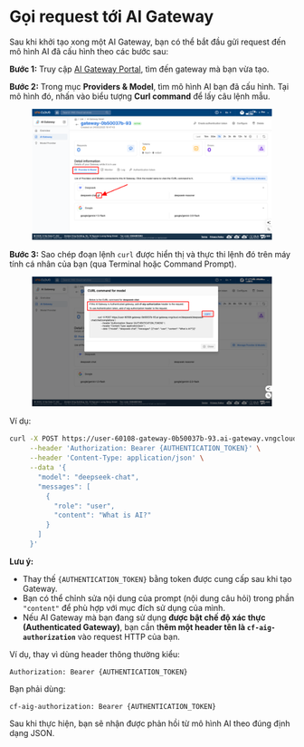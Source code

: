 # Gọi request tới AI Gateway

Sau khi khởi tạo xong một AI Gateway, bạn có thể bắt đầu gửi request đến mô hình AI đã cấu hình theo các bước sau:

**Bước 1:** Truy cập [AI Gateway Portal](http://aigateway.console.vngcloud.vn/), tìm đến gateway mà bạn vừa tạo.

**Bước 2:** Trong mục **Providers & Model**, tìm mô hình AI bạn đã cấu hình. Tại mô hình đó, nhấn vào biểu tượng **Curl command** để lấy câu lệnh mẫu.

<figure><img src="../../../.gitbook/assets/image (4) (1) (1) (1) (1) (1) (1) (1) (1) (1).png" alt=""><figcaption></figcaption></figure>

**Bước 3:** Sao chép đoạn lệnh `curl` được hiển thị và thực thi lệnh đó trên máy tính cá nhân của bạn (qua Terminal hoặc Command Prompt).

<figure><img src="../../../.gitbook/assets/image (5) (1) (1) (1) (1) (1) (1) (1) (1) (1).png" alt=""><figcaption></figcaption></figure>

Ví dụ:

```bash
curl -X POST https://user-60108-gateway-0b50037b-93.ai-gateway.vngcloud.vn/deepseek/deepseek-chat/chat/completions \
     --header 'Authorization: Bearer {AUTHENTICATION_TOKEN}' \
     --header 'Content-Type: application/json' \
     --data '{
       "model": "deepseek-chat",
       "messages": [
         {
           "role": "user",
           "content": "What is AI?"
         }
       ]
     }'
```

**Lưu ý:**

* Thay thế `{AUTHENTICATION_TOKEN}` bằng token được cung cấp sau khi tạo Gateway.
* Bạn có thể chỉnh sửa nội dung của prompt (nội dung câu hỏi) trong phần `"content"` để phù hợp với mục đích sử dụng của mình.
* Nếu AI Gateway mà bạn đang sử dụng **được bật chế độ xác thực (Authenticated Gateway)**, bạn cần t**hêm một header tên là `cf-aig-authorization`** vào request HTTP của bạn.&#x20;

Ví dụ, thay vì dùng header thông thường kiểu:

```http
Authorization: Bearer {AUTHENTICATION_TOKEN}
```

Bạn phải dùng:

```http
cf-aig-authorization: Bearer {AUTHENTICATION_TOKEN}
```

Sau khi thực hiện, bạn sẽ nhận được phản hồi từ mô hình AI theo đúng định dạng JSON.
